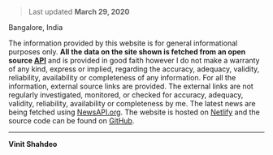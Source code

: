 > Last updated **March 29, 2020**

Bangalore, India

The information provided by this website is for general informational purposes only. **All the data on the site shown is fetched from an open source [API](https://github.com/covid19india/api)** and is provided in good faith however I do not make a warranty of any kind, express or implied, regarding the accuracy, adequacy, validity, reliability, availability or completeness of any information. For all the information, external source links are provided. The external links are not regularly investigated, monitored, or checked for accuracy, adequacy, validity, reliability, availability or completeness by me. The latest news are being fetched using [NewsAPI.org](https://newsapi.org/). The website is hosted on [Netlify](https://www.netlify.com/) and the source code can be found on [GitHub](https://github.com/vinitshahdeo/COVID19).

---

**Vinit Shahdeo**
